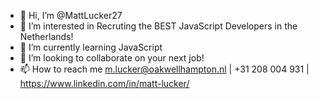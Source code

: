 - 👋 Hi, I’m @MattLucker27
- 👀 I’m interested in Recruting the BEST JavaScript Developers in the Netherlands!
- 🌱 I’m currently learning JavaScript
- 💞️ I’m looking to collaborate on your next job!
- 📫 How to reach me m.lucker@oakwellhampton.nl | +31 208 004 931 | https://www.linkedin.com/in/matt-lucker/

<!---
MattLucker27/MattLucker27 is a ✨ special ✨ repository because its `README.md` (this file) appears on your GitHub profile.
You can click the Preview link to take a look at your changes.
--->
